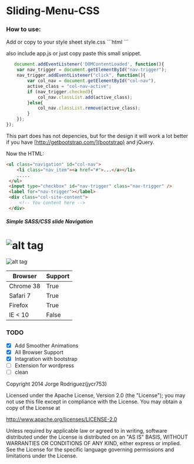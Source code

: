 Sliding-Menu-CSS
================
<h3>How to use:</h3>
Add or copy to your style sheet style.css
```html
<link rel="stylesheet" type="text/css" href="path/to/file/layout.css">
```

also include app.js or just copy paste this small snippet.

```javascript
   document.addEventListener('DOMContentLoaded', function(){
	var nav_trigger = document.getElementById("nav-trigger");
	nav_trigger.addEventListener("click", function(){
		var col_nav = document.getElementById("col-nav"),
		active_class = "col-nav-active";
		if (nav_trigger.checked){
			col_nav.classList.add(active_class);
		}else{
			col_nav.classList.remove(active_class);
		}
	});
});
```

This part does has not depencies, but for the design it will work a lot better if you have [http://getbootstrap.com/](bootstrap) and jQuery.

Now the HTML:

```html
<ul class="navigation" id="col-nav">
	<li class="nav_item"><a href="#">...</a></li>
	.....
 </ul>
 <input type="checkbox" id="nav-trigger" class="nav-trigger" />
 <label for="nav-trigger"></label>	
 <div class="col-site-content">
	 <!-- You content here -->
 </div>
```

<h5>Simple SASS/CSS slide Navigation</h5>

![alt tag](https://github.com/jycr753/Sliding-Menu-CSS/blob/master/assets/white_close.png)
================
![alt tag](https://github.com/jycr753/Sliding-Menu-CSS/blob/master/assets/white_open.png)


Browser  | Support
------------- | -------------
|Chrome 38  | True |
|Safari 7  | True |
|Firefox  | True |
|IE < 10  | False |

<h3>TODO</h3>

- [x] Add Smoother Animations
- [x] All Browser Support
- [x] Intagration with bootstrap
- [ ] Extension for wordpress
- [ ] clean

Copyright 2014 Jorge Rodriguez(jycr753)

Licensed under the Apache License, Version 2.0 (the "License");
you may not use this file except in compliance with the License.
You may obtain a copy of the License at

   http://www.apache.org/licenses/LICENSE-2.0

Unless required by applicable law or agreed to in writing, software
distributed under the License is distributed on an "AS IS" BASIS,
WITHOUT WARRANTIES OR CONDITIONS OF ANY KIND, either express or implied.
See the License for the specific language governing permissions and
limitations under the License.
